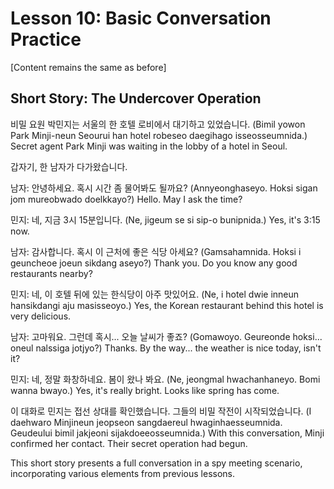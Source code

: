 # Lesson 10: Basic Conversation Practice

[Content remains the same as before]

## Short Story: The Undercover Operation

비밀 요원 박민지는 서울의 한 호텔 로비에서 대기하고 있었습니다.
(Bimil yowon Park Minji-neun Seourui han hotel robeseo daegihago isseosseumnida.)
Secret agent Park Minji was waiting in the lobby of a hotel in Seoul.

갑자기, 한 남자가 다가왔습니다.

남자: 안녕하세요. 혹시 시간 좀 물어봐도 될까요?
(Annyeonghaseyo. Hoksi sigan jom mureobwado doelkkayo?)
Hello. May I ask the time?

민지: 네, 지금 3시 15분입니다.
(Ne, jigeum se si sip-o bunipnida.)
Yes, it's 3:15 now.

남자: 감사합니다. 혹시 이 근처에 좋은 식당 아세요?
(Gamsahamnida. Hoksi i geuncheoe joeun sikdang aseyo?)
Thank you. Do you know any good restaurants nearby?

민지: 네, 이 호텔 뒤에 있는 한식당이 아주 맛있어요.
(Ne, i hotel dwie inneun hansikdangi aju masisseoyo.)
Yes, the Korean restaurant behind this hotel is very delicious.

남자: 고마워요. 그런데 혹시... 오늘 날씨가 좋죠?
(Gomawoyo. Geureonde hoksi... oneul nalssiga jotjyo?)
Thanks. By the way... the weather is nice today, isn't it?

민지: 네, 정말 화창하네요. 봄이 왔나 봐요.
(Ne, jeongmal hwachanhaneyo. Bomi wanna bwayo.)
Yes, it's really bright. Looks like spring has come.

이 대화로 민지는 접선 상대를 확인했습니다. 그들의 비밀 작전이 시작되었습니다.
(I daehwaro Minjineun jeopseon sangdaereul hwaginhaesseumnida. Geudeului bimil jakjeoni sijakdoeeosseumnida.)
With this conversation, Minji confirmed her contact. Their secret operation had begun.

This short story presents a full conversation in a spy meeting scenario, incorporating various elements from previous lessons.
